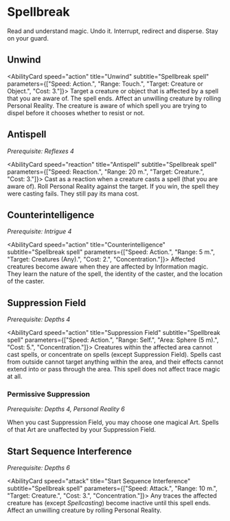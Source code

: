 # Spellbreak

Read and understand magic. Undo it. Interrupt, redirect and disperse. Stay on your guard.

## Unwind

<AbilityCard
speed="action"
title="Unwind"
subtitle="Spellbreak spell"
parameters={["Speed: Action.", "Range: Touch.", "Target: Creature or Object.", "Cost: 3."]}>
Target a creature or object that is affected by a spell that you are aware of. The spell ends.
Affect an unwilling creature by rolling Personal Reality. The creature is aware of which spell you are trying to dispel before it chooses whether to resist or not.
</AbilityCard>

## Antispell

_Prerequisite: Reflexes 4_

<AbilityCard
speed="reaction"
title="Antispell"
subtitle="Spellbreak spell"
parameters={["Speed: Reaction.", "Range: 20 m.", "Target: Creature.", "Cost: 3."]}>
Cast as a reaction when a creature casts a spell (that you are aware of). Roll Personal Reality against the target. If you win, the spell they were casting fails. They still pay its mana cost.
</AbilityCard>

## Counterintelligence

_Prerequisite: Intrigue 4_

<AbilityCard
speed="action"
title="Counterintelligence"
subtitle="Spellbreak spell"
parameters={["Speed: Action.", "Range: 5 m.", "Target: Creatures (Any).", "Cost: 2.", "Concentration."]}>
Affected creatures become aware when they are affected by Information magic. They learn the nature of the spell, the identity of the caster, and the location of the caster.
</AbilityCard>

## Suppression Field

_Prerequisite: Depths 4_

<AbilityCard
speed="action"
title="Suppression Field"
subtitle="Spellbreak spell"
parameters={["Speed: Action.", "Range: Self.", "Area: Sphere (5 m).", "Cost: 5.", "Concentration."]}>
Creatures within the affected area cannot cast spells, or concentrate on spells (except Suppression Field). Spells cast from outside cannot target anything within the area, and their effects cannot extend into or pass through the area. This spell does not affect trace magic at all.
</AbilityCard>

### Permissive Suppression

_Prerequisite: Depths 4, Personal Reality 6_

<AbilityCard
speed="enhancement"
title="Permissive Suppression"
subtitle="Spell enhancement">
When you cast Suppression Field, you may choose one magical Art. Spells of that Art are unaffected by your Suppression Field.
</AbilityCard>

## Start Sequence Interference

_Prerequisite: Depths 6_

<AbilityCard
speed="attack"
title="Start Sequence Interference"
subtitle="Spellbreak spell"
parameters={["Speed: Attack.", "Range: 10 m.", "Target: Creature.", "Cost: 3.", "Concentration."]}>
Any traces the affected creature has (except _Spellcasting_) become inactive until this spell ends. Affect an unwilling creature by rolling Personal Reality.
</AbilityCard>
